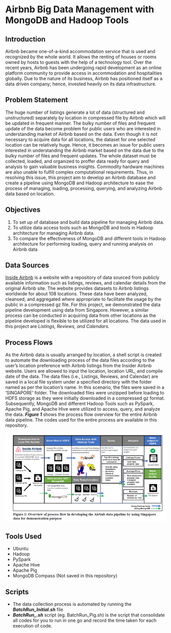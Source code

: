 # Airbnb Big Data Management with MongoDB and Hadoop Tools

## Introduction
Airbnb became one-of-a-kind accommodation service that is used and recognized by the whole world. It allows the renting of houses or rooms owned by hosts to guests with the help of a technology tool. Over the recent years, Airbnb has been undergoing rapid development as an online platform community to provide access in accommodation and hospitalities globally. Due to the nature of its business, Airbnb has positioned itself as a data driven company; hence, invested heavily on its data infrastructure. 

## Problem Statement
The huge number of listings generate a lot of data (structured and unstructured) separately by location in compressed file by Airbnb which will be updated in frequent manner. The bulky number of files and frequent update of the data become problem for public users who are interested in understanding market of Airbnb based on the data. Even though it is not necessary to acquire data for all locations, the dataset for one selected location can be relatively huge. Hence, it becomes an issue for public users interested in understanding the Airbnb market based on the data due to the bulky number of files and frequent updates. The whole dataset must be collected, loaded, and organized to proffer data ready for query and analysis to gain valuable business insights. Commodity hardware machines are also unable to fulfill complex computational requirements. Thus, in resolving this issue, this project aim to develop an Airbnb database and create a pipeline using MongoDB and Hadoop architecture to ease the process of managing, loading, processing, querying, and analyzing Airbnb data based on location.

## Objectives 
1. To set up of database and build data pipeline for managing Airbnb data. 
2. To utilize data access tools such as MongoDB and tools in Hadoop architecture for managing Airbnb data.
3. To compare the effectiveness of MongoDB and different tools in Hadoop architecture for performing loading, query and running analysis on Airbnb data

## Data Sources
[Inside Airbnb](http://insideairbnb.com/get-the-data.html) is a website with a repository of data sourced from publicly available information such as listings, reviews, and calendar details from the original Airbnb site. The website provides datasets to Airbnb listings worldwide for about 108 locations. These data have been analyzed, cleansed, and aggregated where appropriate to facilitate the usage by the public in a compressed gz file. For this project, we demonstrated the data pipeline development using data from Singapore. However, a similar process can be conducted in acquiring data from other locations as the pipeline developed is flexible to be utilized for all locations. The data used in this project are *Listings, Reviews, and Calendars*. 

## Process Flows
As the Airbnb data is usually arranged by location, a shell script is created to automate the downloading process of the data files according to the user’s location preference with Airbnb listings from the Insider Airbnb website. Users are allowed to input the location, location URL, and compile date of the data. The data files (i.e., Listings, Reviews, and Calendar) are saved in a local file system under a specified directory with the folder named as per the location’s name. In this scenario, the files were saved in a ‘SINGAPORE’ folder. The downloaded files were unzipped before loading to HDFS storage as they were initially downloaded in a compressed gz format. Subsequently, MongoDB and different Hadoop Tools such as PySpark, Apache Pig, and Apache Hive were utilized to access, query, and analyze the data. ***Figure 1*** shows the process flow overview for the entire Airbnb data pipeline. The codes used for the entire process are available in this repository.

![](<!Image/Figure1.PNG>)


## Tools Used
- Ubuntu 
- Hadoop
- PySpark
- Apache Hive
- Apache Pig
- MongoDB Compass (Not saved in this repository)

## Scripts
- The data collection process is automated by running the ***BatchRun_Initial.sh*** file
- ***BatchRun_<Tool>.sh*** script (eg. BatchRun_Pig.sh) is the script that consolidate all codes for you to run in one go and record the time taken for each execution of code.
